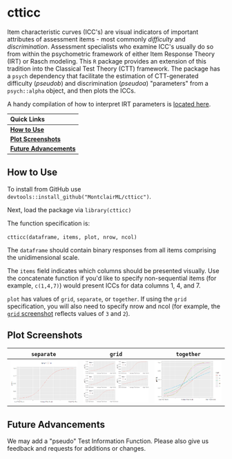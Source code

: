 # ctticc

Item characteristic curves (ICC's) are visual indicators of important attributes of assessment items - most commonly *difficulty* and *discrimination*. Assessment specialists who examine ICC's usually do so from within the psychometric framework of either Item Response Theory (IRT) or Rasch modeling. This `R` package provides an extension of this tradition into the Classical Test Theory (CTT) framework. The package has a `psych` dependency that facilitate the estimation of CTT-generated difficulty (_pseudob_) and discrimination (_pseudoa_) "parameters" from a `psych::alpha` object, and then plots the ICCs. 

A handy compilation of how to interpret IRT parameters is [located here](https://wnarifin.github.io/simpler/irt_2PL.html).

|   Quick Links  |
|:-------|
| [**How to Use**](https://github.com/MontclairML/ctticc#How-to-use) |
| [**Plot Screenshots**](https://github.com/MontclairML/ctticc#Plot-Screenshots) |
| [**Future Advancements**](https://github.com/MontclairML/ctticc#Future-advancements) |

## How to Use

To install from GitHub use `devtools::install_github("MontclairML/ctticc")`. 

Next, load the package via `library(ctticc)`

The function specification is:

`ctticc(dataframe, items, plot, nrow, ncol)`

The `dataframe` should contain binary responses from all items comprising the unidimensional scale.

The `items` field indicates which columns should be presented visually. Use the concatenate function if you'd like to specify non-sequential items (for example, `c(1,4,7)`) would present ICCs for data columns 1, 4, and 7.

`plot` has values of `grid`, `separate`, or `together`. If using the `grid` specification, you will also need to specify nrow and ncol (for example, the [`grid` screenshot](https://github.com/MontclairML/ctticc#Plot-Screenshots) reflects values of `3` and `2`).

## Plot Screenshots

| `separate` | `grid` | `together` |
|:---------------:|:---------------------:|:---------------------:|
|![](separate.png) | ![](grid.png) | ![](together.png) 

## Future Advancements

We may add a "pseudo" Test Information Function. Please also give us  feedback and requests for additions or changes.
